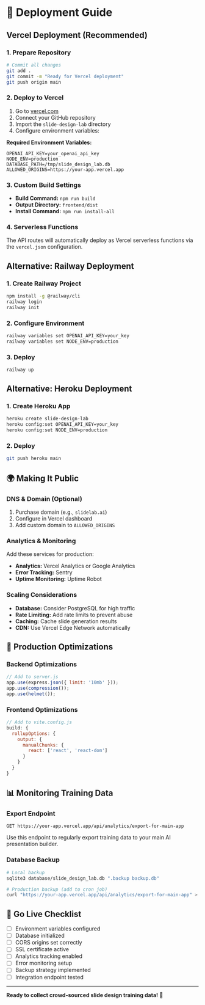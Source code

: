 # 🚀 Deployment Guide

## Vercel Deployment (Recommended)

### 1. Prepare Repository
```bash
# Commit all changes
git add .
git commit -m "Ready for Vercel deployment"
git push origin main
```

### 2. Deploy to Vercel
1. Go to [vercel.com](https://vercel.com)
2. Connect your GitHub repository
3. Import the `slide-design-lab` directory
4. Configure environment variables:

**Required Environment Variables:**
```
OPENAI_API_KEY=your_openai_api_key
NODE_ENV=production
DATABASE_PATH=/tmp/slide_design_lab.db
ALLOWED_ORIGINS=https://your-app.vercel.app
```

### 3. Custom Build Settings
- **Build Command:** `npm run build`
- **Output Directory:** `frontend/dist`
- **Install Command:** `npm run install-all`

### 4. Serverless Functions
The API routes will automatically deploy as Vercel serverless functions via the `vercel.json` configuration.

## Alternative: Railway Deployment

### 1. Create Railway Project
```bash
npm install -g @railway/cli
railway login
railway init
```

### 2. Configure Environment
```bash
railway variables set OPENAI_API_KEY=your_key
railway variables set NODE_ENV=production
```

### 3. Deploy
```bash
railway up
```

## Alternative: Heroku Deployment

### 1. Create Heroku App
```bash
heroku create slide-design-lab
heroku config:set OPENAI_API_KEY=your_key
heroku config:set NODE_ENV=production
```

### 2. Deploy
```bash
git push heroku main
```

## 🌍 Making It Public

### DNS & Domain (Optional)
1. Purchase domain (e.g., `slidelab.ai`)
2. Configure in Vercel dashboard
3. Add custom domain to `ALLOWED_ORIGINS`

### Analytics & Monitoring
Add these services for production:
- **Analytics:** Vercel Analytics or Google Analytics
- **Error Tracking:** Sentry
- **Uptime Monitoring:** Uptime Robot

### Scaling Considerations
- **Database:** Consider PostgreSQL for high traffic
- **Rate Limiting:** Add rate limits to prevent abuse
- **Caching:** Cache slide generation results
- **CDN:** Use Vercel Edge Network automatically

## 🔧 Production Optimizations

### Backend Optimizations
```javascript
// Add to server.js
app.use(express.json({ limit: '10mb' }));
app.use(compression());
app.use(helmet());
```

### Frontend Optimizations
```javascript
// Add to vite.config.js
build: {
  rollupOptions: {
    output: {
      manualChunks: {
        react: ['react', 'react-dom']
      }
    }
  }
}
```

## 📊 Monitoring Training Data

### Export Endpoint
```
GET https://your-app.vercel.app/api/analytics/export-for-main-app
```

Use this endpoint to regularly export training data to your main AI presentation builder.

### Database Backup
```bash
# Local backup
sqlite3 database/slide_design_lab.db ".backup backup.db"

# Production backup (add to cron job)
curl "https://your-app.vercel.app/api/analytics/export-for-main-app" > training_backup.json
```

## 🚦 Go Live Checklist

- [ ] Environment variables configured
- [ ] Database initialized
- [ ] CORS origins set correctly
- [ ] SSL certificate active
- [ ] Analytics tracking enabled
- [ ] Error monitoring setup
- [ ] Backup strategy implemented
- [ ] Integration endpoint tested

---

**Ready to collect crowd-sourced slide design training data!** 🎯